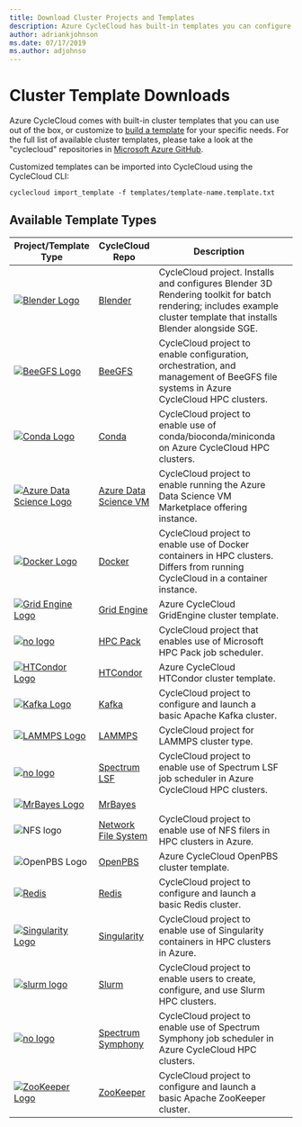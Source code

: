 ```yaml
---
title: Download Cluster Projects and Templates
description: Azure CycleCloud has built-in templates you can configure and edit to make your own custom templates.
author: adriankjohnson
ms.date: 07/17/2019
ms.author: adjohnso
---
```


# Cluster Template Downloads

Azure CycleCloud comes with built-in cluster templates that you can use out of the box, or customize to [build a template](~/how-to/cluster-templates.md) for your specific needs. For the full list of available cluster templates, please take a look at the "cyclecloud" repositories in [Microsoft Azure GitHub](https://github.com/Azure?q=cyclecloud).

Customized templates can be imported into CycleCloud using the CycleCloud CLI:

```azurecli-interactive
cyclecloud import_template -f templates/template-name.template.txt
```

## Available Template Types

| Project/Template Type  | CycleCloud Repo | Description  |     |
| --------------------- | ---------------- | ------------ | --- |
| [![Blender Logo](~/media/index/blender.png)](https://blender.org) | [Blender](https://github.com/Azure/cyclecloud-blender) | CycleCloud project. Installs and configures Blender 3D Rendering toolkit for batch rendering; includes example cluster template that installs Blender alongside SGE. |     |
| [![BeeGFS Logo](~/media/index/beegfs.png)](https://www.beegfs.io/content/) | [BeeGFS](https://github.com/Azure/cyclecloud-beegfs) | CycleCloud project to enable configuration, orchestration, and management of BeeGFS file systems in Azure CycleCloud HPC clusters. |     |
| [![Conda Logo](~/media/index/conda.png)](https://anaconda.org/anaconda/conda) | [Conda](https://github.com/Azure/cyclecloud-conda) | CycleCloud project to enable use of conda/bioconda/miniconda on Azure CycleCloud HPC clusters.  |     |
| [![Azure Data Science Logo](~/media/index/data-science.png)](https://azure.microsoft.com/services/virtual-machines/data-science-virtual-machines/) | [Azure Data Science VM](https://github.com/Azure/cyclecloud-data-science-vm) | CycleCloud project to enable running the Azure Data Science VM Marketplace offering instance.  |     |
| [![Docker Logo](~/media/index/docker.png)](https://docker.com) | [Docker](https://github.com/Azure/cyclecloud-docker) | CycleCloud project to enable use of Docker containers in HPC clusters. Differs from running CycleCloud in a container instance.                                      |     |
| [![Grid Engine Logo](~/media/index/grid-engine.png)](http://gridscheduler.sourceforge.net/) | [Grid Engine](https://github.com/Azure/cyclecloud-gridengine)    | Azure CycleCloud GridEngine cluster template.  |     |
| [![no logo](~/media/index/default.png)](https://docs.microsoft.com/powershell/high-performance-computing/overview?view=hpc16-ps)  | [HPC Pack](https://github.com/Azure/cyclecloud-hpcpack) | CycleCloud project that enables use of Microsoft HPC Pack job scheduler.  |     |
| [![HTCondor Logo](~/media/index/htcondor.png)](https://research.cs.wisc.edu/htcondor/) | [HTCondor](https://github.com/Azure/cyclecloud-htcondor)  | Azure CycleCloud HTCondor cluster template. |     |
| [![Kafka Logo](~/media/index/kafka.png)](https://kafka.apache.org/)  | [Kafka](https://github.com/Azure/cyclecloud-kafka)  | CycleCloud project to configure and launch a basic Apache Kafka cluster.  |     |
| [![LAMMPS Logo](~/media/index/lammps.png)](https://lammps.sandia.gov/) | [LAMMPS](https://github.com/Azure/cyclecloud-lammps)  | CycleCloud project for LAMMPS cluster type.    |     |
| [![no logo](~/media/index/default.png)](https://www.ibm.com/us-en/marketplace/hpc-workload-management) | [Spectrum LSF](https://github.com/Azure/cyclecloud-lsf) | CycleCloud project to enable use of Spectrum LSF job scheduler in Azure CycleCloud HPC clusters.  |     |
| [![MrBayes Logo](~/media/index/mr-bayes.png)](http://mrbayes.sourceforge.net/)  | [MrBayes](https://github.com/Azure/cyclecloud-mrbayes)  |     |
| ![NFS logo](~/media/index/nfs.png) | [Network File System](https://github.com/Azure/cyclecloud-nfs) | CycleCloud project to enable use of NFS filers in HPC clusters in Azure.  |     |
| ![OpenPBS Logo](~/media/index/PBS-logo-small.png)  | [OpenPBS](https://github.com/Azure/cyclecloud-openpbs)  | Azure CycleCloud OpenPBS cluster template.  |     |
| [![Redis](~/media/index/default.png)](https://redis.io/) | [Redis](https://github.com/Azure/cyclecloud-redis)  | CycleCloud project to configure and launch a basic Redis cluster.  |     |
| [![Singularity Logo](~/media/index/singularity.png)](https://www.sylabs.io/)  | [Singularity](https://github.com/Azure/cyclecloud-singularity) | CycleCloud project to enable use of Singularity containers in HPC clusters in Azure. |     |
| [![slurm logo](~/media/index/slurm.png)](https://slurm.schedmd.com/)  | [Slurm](https://github.com/Azure/cyclecloud-slurm) | CycleCloud project to enable users to create, configure, and use Slurm HPC clusters.  |     |
| [![no logo](~/media/index/default.png)](https://www.ibm.com/ca-en/marketplace/analytics-workload-management)  | [Spectrum Symphony](https://github.com/Azure/cyclecloud-symphony) | CycleCloud project to enable use of Spectrum Symphony job scheduler in Azure CycleCloud HPC clusters.  |     |
| [![ZooKeeper Logo](~/media/index/zookeeper.png)](https://zookeeper.apache.org/)  | [ZooKeeper](https://github.com/Azure/cyclecloud-zookeeper) | CycleCloud project to configure and launch a basic Apache ZooKeeper cluster.   |     |
